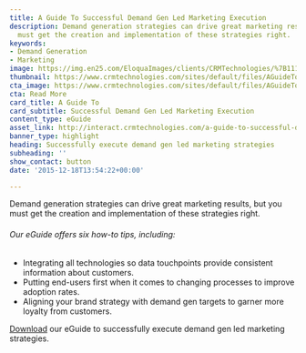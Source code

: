 ```yaml
---
title: A Guide To Successful Demand Gen Led Marketing Execution
description: Demand generation strategies can drive great marketing results, but you
  must get the creation and implementation of these strategies right.
keywords:
- Demand Generation
- Marketing
image: https://img.en25.com/EloquaImages/clients/CRMTechnologies/%7B1113fa83-a18c-49e4-8085-b5d07f429262%7D_LP-M-EM2.jpg
thumbnail: https://www.crmtechnologies.com/sites/default/files/AGuideToSuccessful.png
cta_image: https://www.crmtechnologies.com/sites/default/files/AGuideToSuccessful_0.png
cta: Read More
card_title: A Guide To
card_subtitle: Successful Demand Gen Led Marketing Execution
content_type: eGuide
asset_link: http://interact.crmtechnologies.com/a-guide-to-successful-demand-gen-led-marketing
banner_type: highlight
heading: Successfully execute demand gen led marketing strategies
subheading: ''
show_contact: button
date: '2015-12-18T13:54:22+00:00'

---
```

Demand generation strategies can drive great marketing results, but you must get the creation and implementation of these strategies right.

###### Our eGuide offers six how-to tips, including:

* Integrating all technologies so data touchpoints provide consistent information about customers.
* Putting end-users first when it comes to changing processes to improve adoption rates.
* Aligning your brand strategy with demand gen targets to garner more loyalty from customers.

[Download](http://interact.crmtechnologies.com/a-guide-to-successful-demand-gen-led-marketing) our eGuide to successfully execute demand gen led marketing strategies.